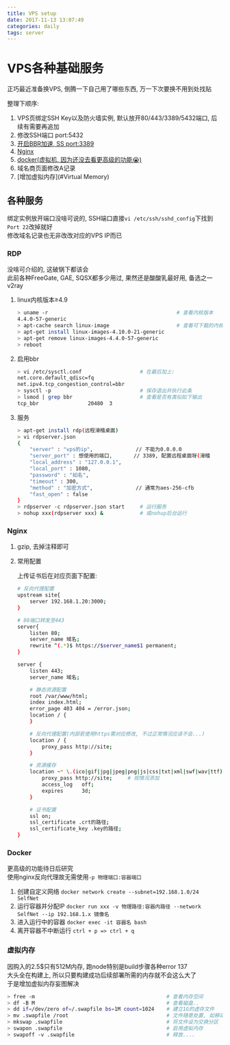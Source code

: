 ```yaml
---
title: VPS setup
date: 2017-11-13 13:07:49
categories: daily
tags: server
---
```

# VPS各种基础服务

正巧最近准备换VPS, 倒腾一下自己用了哪些东西, 万一下次要换不用到处找贴

整理下顺序:

1. VPS页绑定SSH Key以及防火墙实例, 默认放开80/443/3389/5432端口, 后续有需要再追加
2. 修改SSH端口 port:5432
3. [开启BBR加速, SS port:3389](#RDP)
4. [Nginx](#Nginx)
5. [docker(虚拟机, 因为还没去看更高级的功能😭)](#Docker)
6. 域名商页面修改A记录
7. [增加虚拟内存](#Virtual Memory)

<!-- more -->

## 各种服务

绑定实例放开端口没啥可说的, SSH端口直接`vi /etc/ssh/sshd_config`下找到`Port 22`改掉就好  
修改域名记录也无非改改对应的VPS IP而已

### RDP

没啥可介绍的, 这破锅下都该会  
此前各种FreeGate, GAE, SQSX都多少用过, 果然还是酸酸乳最好用, 备选之一v2ray

1. linux内核版本≥4.9

    ```bash
    > uname -r                                          # 查看内核版本
    4.4.0-57-generic
    > apt-cache search linux-image                      # 查看可下载的内核
    > apt-get install linux-images-4.10.0-21-generic
    > apt-get remove linux-images-4.4.0-57-generic
    > reboot
    ```

2. 启用bbr

    ```bash
    > vi /etc/sysctl.conf                   # 在最后加上:
    net.core.default_qdisc=fq
    net.ipv4.tcp_congestion_control=bbr
    > sysctl -p                             # 保存退出并执行此条
    > lsmod | grep bbr                      # 查看是否有类似如下输出
    tcp_bbr                20480  3
    ```

3. 服务

    ```bash
    > apt-get install rdp(远程滑稽桌面)
    > vi rdpserver.json
    {
        "server" : "vps的ip",              // 不能为0.0.0.0
        "server_port" : 想使用的端口,       // 3389, 配置远程桌面呀(滑稽
        "local_address" : "127.0.0.1",
        "local_port" : 1080,
        "password" : "如名",
        "timeout" : 300,
        "method" : "加密方式",              // 通常为aes-256-cfb
        "fast_open" : false
    }
    > rdpserver -c rdpserver.json start     # 运行服务
    > nohup xxx(rdpserver xxx) &            # 或nohup后台运行
    ```

### Nginx

1. gzip, 去掉注释即可

2. 常用配置

    上传证书后在对应页面下配置:

    ```bash
    # 反向代理配置
    upstream site{
        server 192.168.1.20:3000;
    }

    # 80端口转发至443
    server{
        listen 80;
        server_name 域名;
        rewrite ^(.*)$ https://$server_name$1 permanent;
    }

    server {
        listen 443;
        server_name 域名;

        # 静态资源配置
        root /var/www/html;
        index index.html;
        error_page 403 404 = /error.json;
        location / {
        }

        # 反向代理配置(内部若使用https需对应修改, 不过正常情况应该不会...)
        location / {
            proxy_pass http://site;
        }

        # 资源缓存
        location ~* \.(ico|gif|jpg|jpeg|png|js|css|txt|xml|swf|wav|ttf)$ {
            proxy_pass http://site;     # 视情况添加
            access_log   off;
            expires      3d;
        }

        # 证书配置
        ssl on;
        ssl_certificate .crt的路径;
        ssl_certificate_key .key的路径;
    }
    ```

### Docker

更高级的功能待日后研究  
使用nginx反向代理故无需使用`-p 物理端口:容器端口`

1. 创建自定义网络 `docker network create --subnet=192.168.1.0/24 SelfNet`
2. 运行容器并分配IP `docker run xxx -v 物理路径:容器内路径 --network SelfNet --ip 192.168.1.x 镜像名`
3. 进入运行中的容器 `docker exec -it 容器名 bash`
4. 离开容器不中断运行 `ctrl + p => ctrl + q`

### 虚拟内存

因购入的2.5$只有512M内存, 跑node特别是build步骤各种error 137  
大头全在构建上, 所以只要构建成功后续部署所需的内存就不会这么大了  
于是增加虚拟内存妄图解决  

```bash
> free -m                                           # 查看内存空间
> df -B M                                           # 查看磁盘..
> dd if=/dev/zero of=/.swapfile bs=1M count=1024    # 建立1G的虚存文件
> mv .swapfile /root                                # 文件随意处置, 如移动
> mkswap .swapfile                                  # 将文件设为交换分区
> swapon .swapfile                                  # 启用虚拟内存
> swapoff -v .swapfile                              # 释放....
```
